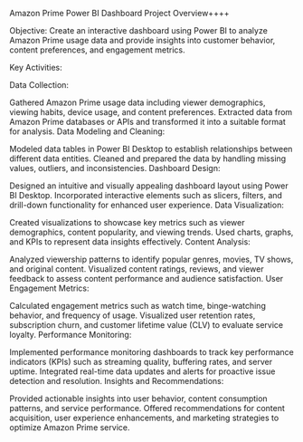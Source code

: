 Amazon Prime Power BI Dashboard Project Overview++++

Objective:
Create an interactive dashboard using Power BI to analyze Amazon Prime usage data and provide insights into customer behavior, content preferences, and engagement metrics.

Key Activities:

Data Collection:

Gathered Amazon Prime usage data including viewer demographics, viewing habits, device usage, and content preferences.
Extracted data from Amazon Prime databases or APIs and transformed it into a suitable format for analysis.
Data Modeling and Cleaning:

Modeled data tables in Power BI Desktop to establish relationships between different data entities.
Cleaned and prepared the data by handling missing values, outliers, and inconsistencies.
Dashboard Design:

Designed an intuitive and visually appealing dashboard layout using Power BI Desktop.
Incorporated interactive elements such as slicers, filters, and drill-down functionality for enhanced user experience.
Data Visualization:

Created visualizations to showcase key metrics such as viewer demographics, content popularity, and viewing trends.
Used charts, graphs, and KPIs to represent data insights effectively.
Content Analysis:

Analyzed viewership patterns to identify popular genres, movies, TV shows, and original content.
Visualized content ratings, reviews, and viewer feedback to assess content performance and audience satisfaction.
User Engagement Metrics:

Calculated engagement metrics such as watch time, binge-watching behavior, and frequency of usage.
Visualized user retention rates, subscription churn, and customer lifetime value (CLV) to evaluate service loyalty.
Performance Monitoring:

Implemented performance monitoring dashboards to track key performance indicators (KPIs) such as streaming quality, buffering rates, and server uptime.
Integrated real-time data updates and alerts for proactive issue detection and resolution.
Insights and Recommendations:

Provided actionable insights into user behavior, content consumption patterns, and service performance.
Offered recommendations for content acquisition, user experience enhancements, and marketing strategies to optimize Amazon Prime service.
